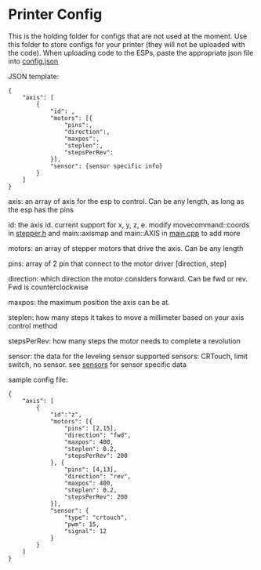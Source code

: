 # Printer Config

This is the holding folder for configs that are not used at the moment. Use this folder to store configs for your printer (they will not be uploaded with the code). When uploading code to the ESPs, paste the appropriate json file into [config.json](/data/config.json)

JSON template:

```
{
    "axis": [
        {
            "id": ,
            "motors": [{
                "pins":,
                "direction":,
                "maxpos":,
                "steplen":,
                "stepsPerRev":
            }],
            "sensor": {sensor specific info}
        }
    ]
}
```

axis: an array of axis for the esp to control. Can be any length, as long as the esp has the pins

id: the axis id. current support for x, y, z, e. modify movecommand::coords in
[stepper.h](/include/stepper.h) and main::axismap and main::AXIS in [main.cpp](/src/main.cpp) to add more

motors: an array of stepper motors that drive the axis. Can be any length

pins: array of 2 pin that connect to the motor driver [direction, step]

direction: which direction the motor considers forward. Can be fwd or rev. Fwd is counterclockwise

maxpos: the maximum position the axis can be at.

steplen: how many steps it takes to move a millimeter based on your axis control method

stepsPerRev: how many steps the motor needs to complete a revolution

sensor: the data for the leveling sensor
supported sensors: CRTouch, limit switch, no sensor.
see [sensors](/include/sensors.h) for sensor specific data

sample config file:
```
{
    "axis": [
        {
            "id":"z",
            "motors": [{
                "pins": [2,15],
                "direction": "fwd",
                "maxpos": 400,
                "steplen": 0.2,
                "stepsPerRev": 200
            }, {
                "pins": [4,13],
                "direction": "rev",
                "maxpos": 400,
                "steplen": 0.2,
                "stepsPerRev": 200
            }],
            "sensor": {
                "type": "crtouch",
                "pwm": 15,
                "signal": 12
            }
        }
    ]
}
```